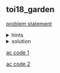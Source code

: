 ## toi18_garden

[problem statement](https://programming.in.th/tasks/toi18_garden)

<details>
  <summary>hints</summary>
  <ul>
    <details>
      <summary>hint 1</summary>
      <p>precompute</p>
    </details>
    <details>
      <summary>hint 2</summary>
      <p>คิดขวากับซ้ายแยกกัน</p>
    </details>
  </ul>
</details>

<details>
  <summary>solution</summary>
  <p>สำหรับแต่ละตำแหน่ง $X$ ที่เราเลือกเป็นต้นไม้หลักเราจะคิดด้านซ้ายและด้านขวาแยกกัน โดยต้นไม้ที่เราเลือกมีลักษณะที่ความสูงลดลงเรื่อยๆและเราต้องเลือกให้มีจำนวนต้นที่เลือกมากสุดซึ่งก็คือปัญหา LIS (longest increasing subsequence), ทางด้านซ้ายจำนวนที่เลือกมากสุดคือ LIS จากหน้าไปหลัง สมมติให้เป็น $kl$ และทางด้านขวาจำนวนที่เลือกมากสุดก็คือ LIS จากด้านหลังมาหน้า สมมติให้เป็น $kr$, ดังนั้น $k$ สำหรับการเลือก $X$ เป็นต้นไม้หลักก็คือ $min(kl, kr)$</p>
  <p align="center">
        <video src="https://github.com/packmani/toi-posn-com-guide/assets/40173086/89fa6417-4a77-4a5a-9871-5dc06b3cec3c" width="600" autoplay></video>
      </p>
  <p>ซึ่งเราสามารถ precompute คำตอบสำหรับทุก $X$ ได้โดยการหา LIS จากหน้ามาหลัง และ LIS จากหลังมาหน้าซึ่งถ้าเราใช้ binary search หรือ segment tree/fenwick tree จะสามารถ แก้ข้อนี้ใน TC = $O(N\log N + Q)$ เพราะเราสามารถตอบแต่ละ query ได้ใน $O(1)$ </p>
</details>

[ac code 1](./toi18_garden_bsearch.cpp)

[ac code 2](./toi18_garden_fenwick.cpp)
